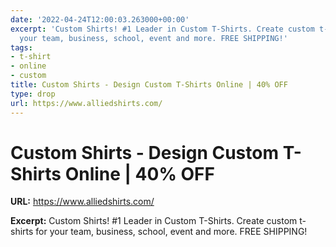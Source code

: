 ```yaml
---
date: '2022-04-24T12:00:03.263000+00:00'
excerpt: 'Custom Shirts! #1 Leader in Custom T-Shirts. Create custom t-shirts for
  your team, business, school, event and more. FREE SHIPPING!'
tags:
- t-shirt
- online
- custom
title: Custom Shirts - Design Custom T-Shirts Online | 40% OFF
type: drop
url: https://www.alliedshirts.com/
---
```


# Custom Shirts - Design Custom T-Shirts Online | 40% OFF

**URL:** https://www.alliedshirts.com/

**Excerpt:** Custom Shirts! #1 Leader in Custom T-Shirts. Create custom t-shirts for your team, business, school, event and more. FREE SHIPPING!
